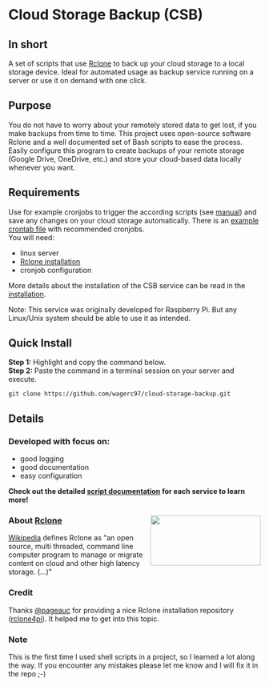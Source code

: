 # Cloud Storage Backup (CSB)
## In short
A set of scripts that use [Rclone](https://rclone.org/) to back up your cloud storage to a local storage device. 
Ideal for automated usage as backup service running on a server or use it on demand with one click.

## Purpose
You do not have to worry about your remotely stored data to get lost, if you make backups from time to time. 
This project uses open-source software Rclone and a well documented set of Bash scripts to ease the process.  
Easily configure this program to create backups of your remote storage (Google Drive, OneDrive, etc.) and store your cloud-based data locally whenever you want.  

## Requirements
Use for example cronjobs to trigger the according scripts (see [manual](/howto/MANUAL.txt)) and save any changes on your cloud storage automatically. 
There is an [example crontab file](/src/maintenance/example-crontab.txt) with recommended cronjobs.  
You will need: 
- linux server
- [Rclone installation](https://rclone.org/downloads/)
- cronjob configuration

More details about the installation of the CSB service can be read in the [installation](/howto/INSTALLATION.txt).

Note: This service was originally developed for Raspberry Pi. But any Linux/Unix system should be able to use it as intended.

## Quick Install
__Step 1:__ Highlight and copy the command below.  
__Step 2:__ Paste the command in a terminal session on your server and execute.  

``git clone https://github.com/wagerc97/cloud-storage-backup.git``

## Details
### Developed with focus on:
- good logging
- good documentation
- easy configuration

__Check out the detailed [script documentation](/src/scripts/control) for each service to learn more!__

### About [Rclone](https://rclone.org/#about) <img align="right" src="https://rclone.org/img/logo_on_light__horizontal_color.svg" width="220" height="100" >

[Wikipedia](https://en.wikipedia.org/wiki/Rclone) defines Rclone as "an open source, multi threaded, command line computer program to manage or migrate content on cloud and other high latency storage. (...)"  

### Credit
Thanks [@pageauc](https://github.com/pageauc) for providing a nice Rclone installation repository ([rclone4pi](https://github.com/pageauc/rclone4pi)). It helped me to get into this topic. 

### Note 
This is the first time I used shell scripts in a project, so I learned a lot along the way. If you encounter any mistakes please let me know and I will fix it in the repo ;-)
